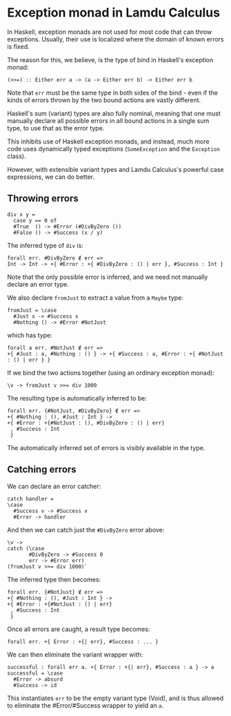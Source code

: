 # Exception monad in Lamdu Calculus

In Haskell, exception monads are not used for most code that can throw
exceptions. Usually, their use is localized where the domain of known
errors is fixed.

The reason for this, we believe, is the type of bind in Haskell's exception
monad:

`(>>=) :: Either err a -> (a -> Either err b) -> Either err b`

Note that `err` must be the same type in both sides of the bind - even
if the kinds of errors thrown by the two bound actions are vastly
different.

Haskell's sum (variant) types are also fully nominal, meaning that one
must manually declare all possible errors in all bound actions in a
single sum type, to use that as the error type.

This inhibits use of Haskell exception monads, and instead, much more
code uses dynamically typed exceptions (`SomeException` and the
`Exception` class).

However, with extensible variant types and Lamdu Calculus's powerful
case expressions, we can do better.

## Throwing errors

```
div x y =
  case y == 0 of
  #True  () -> #Error (#DivByZero ())
  #False () -> #Success (x / y)
```

The inferred type of `div` is:
```
forall err. #DivByZero ∉ err =>
Int -> Int -> +{ #Error : +{ #DivByZero : () | err }, #Success : Int }
```

Note that the only possible error is inferred, and we need not
manually declare an error type.

We also declare `fromJust` to extract a value from a `Maybe` type:

```
fromJust = \case
  #Just x -> #Success x
  #Nothing () -> #Error #NotJust
```
which has type:
```
forall a err. #NotJust ∉ err =>
+{ #Just : a, #Nothing : () } -> +{ #Success : a, #Error : +{ #NotJust : () | err } }
```

If we bind the two actions together (using an ordinary exception monad):

`\v -> fromJust v >>= div 1000`

The resulting type is automatically inferred to be:
```
forall err. {#NotJust, #DivByZero} ∉ err =>
+{ #Nothing : (), #Just : Int } ->
+{ #Error : +{#NotJust : (), #DivByZero : () | err}
 , #Success : Int
 }
```

The automatically inferred set of errors is visibly available in the type.

## Catching errors

We can declare an error catcher:

```
catch handler =
\case
  #Success v -> #Success v
  #Error -> handler
```

And then we can catch just the `#DivByZero` error above:

```
\v ->
catch (\case
       #DivByZero -> #Success 0
       err -> #Error err)
(fromJust v >>= div 1000)`
```

The inferred type then becomes:
```
forall err. {#NotJust} ∉ err =>
+{ #Nothing : (), #Just : Int } ->
+{ #Error : +{#NotJust : () | err}
 , #Success : Int
 }
```

Once all errors are caught, a result type becomes:

`forall err. +{ Error : +{| err}, #Success : ... }`

We can then eliminate the variant wrapper with:

```
successful : forall err a. +{ Error : +{| err}, #Success : a } -> a
successful = \case
  #Error -> absurd
  #Success -> id
```

This instantiates `err` to be the empty variant type (Void), and is thus
allowed to eliminate the #Error/#Success wrapper to yield an `a`.
